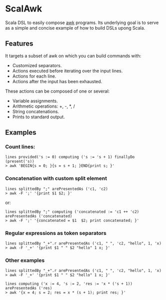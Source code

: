# ScalAwk

Scala DSL to easily compose [awk](http://www.gnu.org/software/gawk/manual/gawk.html) programs.
Its underlying goal is to serve as a simple and concise example of how to build DSLs upong Scala.

## Features

It targets a subset of awk on which you can build commands with:

- Customized separators.
- Actions executed before iterating over the input lines.
- Actions for each line.
- Actions after the input has been exhausted.

These actions can be composed of one or several:

- Variable assignments.
- Arithmetic operations: +, -, *, /
- String concatenations.
- Prints to standard output.

## Examples

### Count lines:

    lines provided('s := 0) computing ('s := 's + 1) finallyDo (present('s))
    > awk 'BEGIN{s = 0; }{s = s + 1; }END{print s; }'

### Concatenation with custom split element

    lines splittedBy ";" arePresentedAs ('c1, 'c2)
    > awk -F ';' '{print $1 $2; }'

or:

    lines splittedBy ";" computing ('concatenated := 'c1 ++ 'c2) arePresentedAs ('concatenated)
    > awk -F ';' '{concatenated = $1  $2; print concatenated; }'

### Regular expressions as token separators

    lines splittedBy "_+".r arePresentedAs ('c1, " ", 'c2, "hello", 1, 'x)
    > awk -F '_+' '{print $1 " " $2 "hello" 1 x; }'

### Other examples

    lines splittedBy "_+".r arePresentedAs ('c1, " ", 'c2, "hello", 1, 'x)
    > awk -F '_+' '{print $1 " " $2 "hello" 1 x; }'
    
    lines computing ('x := 4, 's := 2, 'res := 'x * ('s + 1)) arePresentedAs ('res)
    > awk '{x = 4; s = 2; res = x * (s + 1); print res; }'

